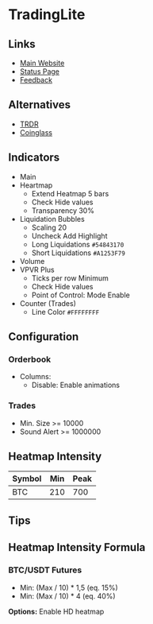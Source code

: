 # TradingLite

<!--
https://www.tradinglite.com/chart/GL5CPBJV#0,binancef:BTCUSDT,5

https://atas.net/ru/
https://bookmap.com/

Coloque ordens atrás, espere rompimento. Exercite a paciência
Sempre observe se tem uma resistência abaixo/acima. Procure por linha de tendencia, médias móveis, etc.
A ordem pesada pode está no caminho do verdadeiro alvo. Tática para evitar liquidados
Procure por confluência, RSI em sobre-vendido/sobre-comprado, L.S.R. alto/baixo, O.I, Funding Rate

Antes de entrar olhar TOTAL
Comesse a colocar ordens em cima das EMA's
Colocar ordem na base do pavio caso haja rejeição e ainda haja ordens pesadas abaixo

Encontre sempre por confluência
Apos rompimento de uma linha de tendencia aguarde por fechamento de candlestick

Abra outra ordem no sentido inverso para caso o mercado venha contra sua ordem, ainda mais se houver uma resistencia/suporte e apontar liquidaçao, ele vai correr para um lado uma hora
-->

## Links

- [Main Website](https://tradinglite.com/)
- [Status Page](https://status.tradinglite.com/)
- [Feedback](https://feedback.tradinglite.com/)

## Alternatives

- [TRDR](/trdr.md)
- [Coinglass](/coinglass.md)

## Indicators

- Main
- Heartmap
  - Extend Heatmap 5 bars
  - Check Hide values
  - Transparency 30%
- Liquidation Bubbles
  - Scaling 20
  - Uncheck Add Highlight
  - Long Liquidations `#54843170`
  - Short Liquidations `#A1253F79`
- Volume
- VPVR Plus
  - Ticks per row Minimum
  - Check Hide values
  - Point of Control: Mode Enable
- Counter (Trades)
  - Line Color `#FFFFFFFF`

<!--
Delta Volume
CVD
Open Interest
-->

## Configuration

### Orderbook

- Columns:
  - Disable: Enable animations

### Trades

- Min. Size >= 10000
- Sound Alert >= 1000000

## Heatmap Intensity

| Symbol | Min | Peak |
| ------ | --- | ---- |
| BTC    | 210 | 700  |

## Tips

## Heatmap Intensity Formula

### BTC/USDT Futures

- Min: (Max / 10) \* 1,5 (eq. 15%)
- Min: (Max / 10) \* 4 (eq. 40%)

**Options:** Enable HD heatmap

<!--
- 1INCH
- AAVE
- ADA
- ALGO
- ALPHA
- ANKR
- APE
- ATOM
- AVAX
- AXS
- BAL
- BAND
- BAT
- BCH
- BEL
- BLZ
- BNB
- BTC
- BTS
- CHZ
- COMP
- CRV
- CTK
- CVC
- DASH
- DENT
- DOGE
- DOT
- DUSK
- DYDX
- EGLD
- ENJ
- EOS
- ETC
- ETH
- FIL
- FLM
- FTM
- GALA
- GMT
- GRT
- HBAR
- HNT
- ICP
- ICX
- IOST
- IOTA
- KAVA
- KNC
- KSM
- LINK
- LIT
- LRC
- LTC
- MANA
- MATIC
- MKR
- NEAR
- NEO
- OCEAN
- OMG
- ONE
- ONT
- QTUM
- RAY
- REN
- RLC
- ROSE
- RSR
- RUNE
- SAND
- SKL
- SNX
- SOL
- SRM
- STORJ
- SUSHI
- SXP
- THETA
- TOMO
- TRB
- TRX
- UNFI
- UNI
- VET
- WAVES
- XLM
- XMR
- XRP
- XTZ
- YFI
- ZEC
- ZEN
- ZIL
- ZRX
-->
